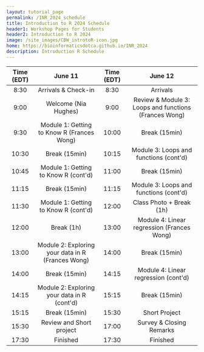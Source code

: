 ```yaml
---
layout: tutorial_page
permalink: /INR_2024_schedule
title: Introduction to R 2024 Schedule
header1: Workshop Pages for Students
header2: Introduction to R 2024
image: /site_images/CBW_introtoR-icon.jpg
home: https://bioinformaticsdotca.github.io/INR_2024
description: Introduction R Schedule
---
```



| Time (EDT) |                       June 11                       | Time (EDT) |                         June 12                        |
|:----------:|:---------------------------------------------------:|:----------:|:-----------------------------------------------------:|
|    8:30    |                 Arrivals & Check-in                 |    8:30    |                        Arrivals                       |
|    9:00    |                 Welcome (Nia Hughes)                |    9:00    | Review & Module 3: Loops and functions (Frances Wong) |
|    9:30    |      Module 1: Getting to Know R (Frances Wong)     |    10:00   |                     Break (15min)                     |
|    10:30   |                    Break (15min)                    |    10:15   |         Module 3: Loops and functions (cont'd)        |
|    10:45   |         Module 1: Getting to Know R (cont'd)        |    11:00   |                     Break (15min)                     |
|    11:15   |                    Break (15min)                    |    11:15   |         Module 3: Loops and functions (cont'd)        |
|    11:30   |         Module 1: Getting to Know R (cont'd)        |    12:00   |                Class Photo + Break (1h)               |
|    12:00   |                      Break (1h)                     |    13:00   |       Module 4: Linear regression (Frances Wong)      |
|    13:00   | Module 2: Exploring your data in R   (Frances Wong) |    14:00   |                     Break (15min)                     |
|    14:00   |                    Break (15min)                    |    14:15   |          Module 4: Linear regression (cont'd)         |
|    14:15   |    Module 2: Exploring your data in R   (cont'd)    |    15:15   |                     Break (15min)                     |
|    15:15   |                    Break (15min)                    |    15:30   |                     Short Project                     |
|    15:30   |               Review and Short project              |    17:00   |                Survey & Closing Remarks               |
|    17:30   |                       Finished                      |    17:30   |                        Finished                       |
